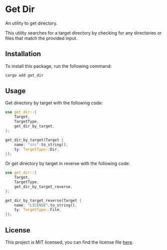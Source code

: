 # Get Dir

An utility to get directory.

This utility searches for a target directory by checking for any directories or files that match the provided input.

## Installation

To install this package, run the following command:

```bash
cargo add get_dir
```

## Usage

Get directory by target with the following code:

```rust
use get_dir::{
    Target,
    TargetType,
    get_dir_by_target,
};

get_dir_by_target(Target { 
    name: "src".to_string(), 
    ty: TargetType::Dir,
});
```

Or get directory by target in reverse with the following code:

```rust
use get_dir::{
    Target,
    TargetType,
    get_dir_by_target_reverse,
};

get_dir_by_target_reverse(Target {
    name: "LICENSE".to_string(),
    ty: TargetType::File,
});
```

## License

This project is MIT licensed, you can find the license file [here](./LICENSE).
